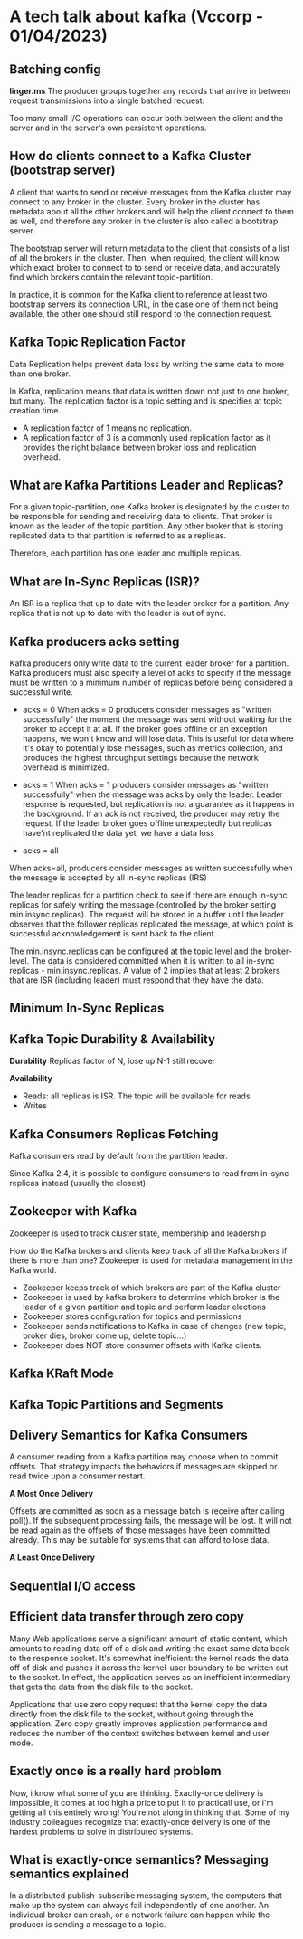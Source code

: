 # A tech talk about kafka (Vccorp - 01/04/2023) 

## Batching config

**linger.ms**
The producer groups together any records that arrive in between request transmissions into a single batched request.


Too many small I/O operations can occur both between the client and the server and in the server's own persistent operations.

## How do clients connect to a Kafka Cluster (bootstrap server)

A client that wants to send or receive messages from the Kafka cluster may connect to any broker in the cluster. Every broker in the cluster has metadata about all the other brokers and will help the client connect to them as well, and therefore any broker in the cluster is also called a bootstrap server.

The bootstrap server will return metadata to the client that consists of a list of all the brokers in the cluster. Then, when required, the client will know which exact broker to connect to to send or receive data, and accurately find which brokers contain the relevant topic-partition.

In practice, it is common for the Kafka client to reference at least two bootstrap servers its connection URL, in the case one of them not being available, the other one should still respond to the connection request.

## Kafka Topic Replication Factor

Data Replication helps prevent data loss by writing the same data to more than one broker.

In Kafka, replication means that data is written down not just to one broker, but many.
The replication factor is a topic setting and is specifies at topic creation time.
- A replication factor of 1 means no replication. 
- A replication factor of 3 is a commonly used replication factor as it provides the right balance between broker loss and replication overhead.

## What are Kafka Partitions Leader and Replicas?

For a given topic-partition, one Kafka broker is designated by the cluster to be responsible for sending and receiving data to clients. That broker is known as the leader of the topic partition. Any other broker that is storing replicated data to that partition is referred to as a replicas.

Therefore, each partition has one leader and multiple replicas.

## What are In-Sync Replicas (ISR)?

An ISR is a replica that up to date with the leader broker for a partition. Any replica that is not up to date with the leader is out of sync.

## Kafka producers acks setting

Kafka producers only write data to the current leader broker for a partition.
Kafka producers must also specify a level of acks to specify if the message must be written to a minimum number of replicas before being considered a successful write.

- acks = 0
When acks = 0 producers consider messages as "written successfully" the moment the message was sent without waiting for the broker to accept it at all.
If the broker goes offline  or an exception happens, we won't know and will lose data. This is useful for data where it's okay to potentially lose messages, such as metrics collection, and produces the highest throughput settings because the network overhead is minimized.

- acks = 1
When acks = 1 producers consider messages as "written successfully" when the message was acks by only the leader. 
Leader response is requested, but replication is not a guarantee as it happens in the background. If an ack is not received, the producer may retry the request. If the leader broker goes offline unexpectedly but replicas have'nt replicated the data yet, we have a data loss

- acks = all

When acks=all, producers consider messages as written successfully when the message is accepted by all in-sync replicas (IRS)

The leader replicas for a partition check to see if there are enough in-sync replicas for safely writing the message (controlled by the broker setting min.insync.replicas). The request will be stored in a buffer until the leader observes that the follower replicas replicated the message, at which point is successful acknowledgement is sent back to the client. 

The min.insync.replicas can be configured at the topic level and the broker-level. The data is considered committed when it is written to all in-sync replicas - min.insync.replicas. A value of 2 implies that at least 2 brokers that are ISR (including leader) must respond that they have the data.


## Minimum In-Sync Replicas

## Kafka Topic Durability & Availability

**Durability** Replicas factor of N, lose up N-1 still recover

**Availability**

- Reads: all replicas is ISR. The topic will be available for reads.
- Writes

## Kafka Consumers Replicas Fetching

Kafka consumers read by default from the partition leader.

Since Kafka 2.4, it is possible to configure consumers to read from in-sync replicas instead (usually the closest).

## Zookeeper with Kafka

Zookeeper is used to track cluster state, membership and leadership

How do the Kafka brokers and clients keep track of all the Kafka brokers if there is more than one? 
Zookeeper is used for metadata management in the Kafka world. 
- Zookeeper keeps track of which brokers are part of the Kafka cluster
- Zookeeper is used by kafka brokers to determine which broker is the leader of a given partition and topic and perform leader elections
- Zookeeper stores configuration for topics and permissions
- Zookeeper sends notifications to Kafka in case of changes (new topic, broker dies, broker come up, delete topic...)
- Zookeeper does NOT store consumer offsets with Kafka clients.

## Kafka KRaft Mode

## Kafka Topic Partitions and Segments

## Delivery Semantics for Kafka Consumers

A consumer reading from a Kafka partition may choose when to commit offsets. That strategy impacts the behaviors if messages are skipped or read twice upon a consumer restart.

**A Most Once Delivery**

Offsets are committed as soon as a message batch is receive after calling poll(). If the subsequent processing fails, the message will be lost. It will not be read again as the offsets of those messages have been committed already. This may be suitable for systems that can afford to lose data.

**A Least Once Delivery**

## Sequential I/O access

## Efficient data transfer through zero copy

Many Web applications serve a significant amount of static content, which amounts to reading data off of a disk and writing the exact same data back to the response socket. It's somewhat inefficient: the kernel reads the data off of disk and pushes it across the kernel-user boundary to be written out to the socket. In effect, the application serves as an inefficient intermediary that gets the data from the disk file to the socket.

Applications that use zero copy request that the kernel copy the data directly from the disk file to the socket, without going through the application. Zero copy greatly improves application performance and reduces the number of the context switches between kernel and user mode.

## Exactly once is a really hard problem

Now, i know what some of you are thinking. Exactly-once delivery is impossible, it comes at too high a price to put it to practicall use, or i'm getting all this entirely wrong! You're not along in thinking that. Some of my industry colleagues recognize that exactly-once delivery is one of the hardest problems to solve in distributed systems.

## What is exactly-once semantics? Messaging semantics explained

In a distributed publish-subscribe messaging system, the computers that make up the system can always fail independently of one another. An individual broker can crash, or a network failure can happen while the producer is sending a message to a topic.
